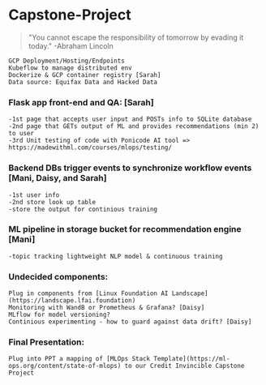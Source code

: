 # Capstone-Project
> "You cannot escape the responsibility of tomorrow by evading it today." -Abraham Lincoln
```
GCP Deployment/Hosting/Endpoints
Kubeflow to manage distributed env 
Dockerize & GCP container registry [Sarah]
Data source: Equifax Data and Hacked Data
```
### Flask app front-end and QA: [Sarah]
```
-1st page that accepts user input and POSTs info to SQLite database 
-2nd page that GETs output of ML and provides recommendations (min 2) to user
-3rd Unit testing of code with Ponicode AI tool => https://madewithml.com/courses/mlops/testing/ 
```

### Backend DBs trigger events to synchronize workflow events [Mani, Daisy, and Sarah]
```
-1st user info
-2nd store look up table 
-store the output for continious training
```

### ML pipeline in storage bucket for recommendation engine [Mani]
```
-topic tracking lightweight NLP model & continuous training
```   

### Undecided components:
```
Plug in components from [Linux Foundation AI Landscape](https://landscape.lfai.foundation)
Monitoring with WandB or Prometheus & Grafana? [Daisy]
MLflow for model versioning?
Continious experimenting - how to guard against data drift? [Daisy]
```

### Final Presentation:
```
Plug into PPT a mapping of [MLOps Stack Template](https://ml-ops.org/content/state-of-mlops) to our Credit Invincible Capstone Project
```
